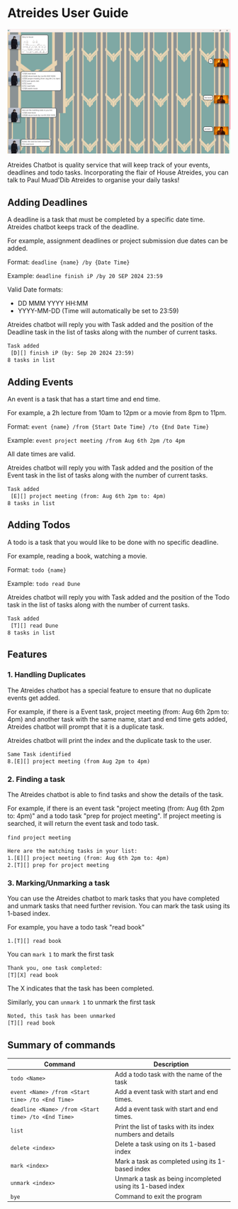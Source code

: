 # Atreides User Guide

![Screenshot of Atreides Chatbot](/docs/Ui.png)


Atreides Chatbot is quality service that will keep track of your events, deadlines and todo tasks. 
Incorporating the flair of House Atreides, you can talk to Paul Muad'Dib Atreides to organise your daily tasks!

## Adding Deadlines

A deadline is a task that must be completed by a specific date time. Atreides chatbot keeps track of the deadline. 

For example, assignment deadlines or project submission due dates can be added. 

Format: `deadline {name} /by {Date Time}`

Example: `deadline finish iP /by 20 SEP 2024 23:59`

Valid Date formats: 
- DD MMM YYYY HH:MM
- YYYY-MM-DD (Time will automatically be set to 23:59)


Atreides chatbot will reply you with Task added and the position of the Deadline task in the list of tasks along with the number of current tasks. 

```
Task added
 [D][] finish iP (by: Sep 20 2024 23:59)
8 tasks in list
```

## Adding Events
An event is a task that has a start time and end time. 

For example, a 2h lecture from 10am to 12pm or a movie from 8pm to 11pm. 

Format: `event {name} /from {Start Date Time} /to {End Date Time}`

Example: `event project meeting /from Aug 6th 2pm /to 4pm`

All date times are valid.

Atreides chatbot will reply you with Task added and the position of the Event task in the list of tasks along with the number of current tasks.

```
Task added
 [E][] project meeting (from: Aug 6th 2pm to: 4pm)
8 tasks in list
```

## Adding Todos

A todo is a task that you would like to be done with no specific deadline.

For example, reading a book, watching a movie.

Format: `todo {name}`

Example: `todo read Dune`

Atreides chatbot will reply you with Task added and the position of the Todo task in the list of tasks along with the number of current tasks.

```
Task added
 [T][] read Dune
8 tasks in list
```

## Features

### 1. Handling Duplicates
The Atreides chatbot has a special feature to ensure that no duplicate events get added. 

For example, if there is a Event task, project meeting (from: Aug 6th 2pm to: 4pm) and another task with the same name, start and end time gets added, Atreides chatbot will prompt that it is a duplicate task.

Atreides chatbot will print the index and the duplicate task to the user.

```
Same Task identified 
8.[E][] project meeting (from Aug 2pm to 4pm)
```

### 2. Finding a task

The Atreides chatbot is able to find tasks and show the details of the task. 

For example, if there is an event task "project meeting (from: Aug 6th 2pm to: 4pm)" and a todo task "prep for project meeting".
If project meeting is searched, it will return the event task and todo task.

`find project meeting`
```
Here are the matching tasks in your list:
1.[E][] project meeting (from: Aug 6th 2pm to: 4pm)
2.[T][] prep for project meeting
```

### 3. Marking/Unmarking a task

You can use the Atreides chatbot to mark tasks that you have completed and unmark tasks that need further revision.
You can mark the task using its 1-based index.

For example, you have a todo task "read book"
```
1.[T][] read book
```
You can `mark 1` to mark the first task
```
Thank you, one task completed:
[T][X] read book
```
The X indicates that the task has been completed. 

Similarly, you can `unmark 1` to unmark the first task
```
Noted, this task has been unmarked
[T][] read book
```

## Summary of commands
| Command                                           | Description                                                                           |
|---------------------------------------------------|---------------------------------------------------------------------------------------|
| `todo <Name>`                                     | Add a todo task with the name of the task                                             |
| `event <Name> /from <Start time> /to <End Time>`  | Add a event task with start and end times.                                            |
| `deadline <Name> /from <Start time> /to <End Time>` | Add a event task with start and end times.                                            |
| `list`                                            | Print the list of tasks with its index numbers and details                            |
| `delete <index>`                                  | Delete a task using on its 1-based index                                              |
| `mark <index>`                                    | Mark a task as completed using its 1-based index                                      |
| `unmark <index>`                                  | Unmark a task as being incompleted using its 1-based index                            |
| `bye`                                             | Command to exit the program                                                           |





